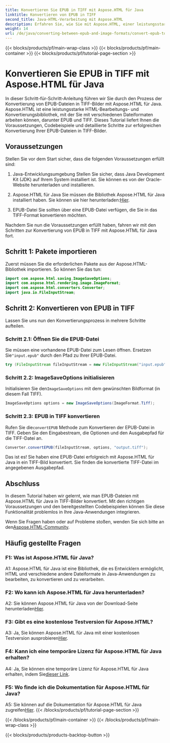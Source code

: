 ```yaml
---
title: Konvertieren Sie EPUB in TIFF mit Aspose.HTML für Java
linktitle: Konvertieren von EPUB in TIFF
second_title: Java-HTML-Verarbeitung mit Aspose.HTML
description: Erfahren Sie, wie Sie mit Aspose.HTML, einer leistungsstarken HTML-Bearbeitungsbibliothek, EPUB-Dateien in Java in TIFF-Bilder konvertieren.
weight: 14
url: /de/java/converting-between-epub-and-image-formats/convert-epub-to-tiff/
---
```


{{< blocks/products/pf/main-wrap-class >}}
{{< blocks/products/pf/main-container >}}
{{< blocks/products/pf/tutorial-page-section >}}

# Konvertieren Sie EPUB in TIFF mit Aspose.HTML für Java

In dieser Schritt-für-Schritt-Anleitung führen wir Sie durch den Prozess der Konvertierung von EPUB-Dateien in TIFF-Bilder mit Aspose.HTML für Java. Aspose.HTML ist eine leistungsstarke HTML-Bearbeitungs- und Konvertierungsbibliothek, mit der Sie mit verschiedenen Dateiformaten arbeiten können, darunter EPUB und TIFF. Dieses Tutorial liefert Ihnen die Voraussetzungen, Codebeispiele und detaillierte Schritte zur erfolgreichen Konvertierung Ihrer EPUB-Dateien in TIFF-Bilder.

## Voraussetzungen

Stellen Sie vor dem Start sicher, dass die folgenden Voraussetzungen erfüllt sind:

1. Java-Entwicklungsumgebung
Stellen Sie sicher, dass Java Development Kit (JDK) auf Ihrem System installiert ist. Sie können es von der Oracle-Website herunterladen und installieren.

2. Aspose.HTML für Java
 Sie müssen die Bibliothek Aspose.HTML für Java installiert haben. Sie können sie hier herunterladen:[Hier](https://releases.aspose.com/html/java/).

3. EPUB-Datei
Sie sollten über eine EPUB-Datei verfügen, die Sie in das TIFF-Format konvertieren möchten.

Nachdem Sie nun die Voraussetzungen erfüllt haben, fahren wir mit den Schritten zur Konvertierung von EPUB in TIFF mit Aspose.HTML für Java fort.

## Schritt 1: Pakete importieren

Zuerst müssen Sie die erforderlichen Pakete aus der Aspose.HTML-Bibliothek importieren. So können Sie das tun:

```java
import com.aspose.html.saving.ImageSaveOptions;
import com.aspose.html.rendering.image.ImageFormat;
import com.aspose.html.converters.Converter;
import java.io.FileInputStream;
```

## Schritt 2: Konvertieren von EPUB in TIFF

Lassen Sie uns nun den Konvertierungsprozess in mehrere Schritte aufteilen.

### Schritt 2.1: Öffnen Sie die EPUB-Datei

 Sie müssen eine vorhandene EPUB-Datei zum Lesen öffnen. Ersetzen Sie`"input.epub"` durch den Pfad zu Ihrer EPUB-Datei.

```java
try (FileInputStream fileInputStream = new FileInputStream("input.epub")) {
```

### Schritt 2.2: ImageSaveOptions initialisieren

 Initialisieren Sie den`ImageSaveOptions` mit dem gewünschten Bildformat (in diesem Fall TIFF).

```java
ImageSaveOptions options = new ImageSaveOptions(ImageFormat.Tiff);
```

### Schritt 2.3: EPUB in TIFF konvertieren

 Rufen Sie die`convertEPUB` Methode zum Konvertieren der EPUB-Datei in TIFF. Geben Sie den Eingabestream, die Optionen und den Ausgabepfad für die TIFF-Datei an.

```java
Converter.convertEPUB(fileInputStream, options, "output.tiff");
```

Das ist es! Sie haben eine EPUB-Datei erfolgreich mit Aspose.HTML für Java in ein TIFF-Bild konvertiert. Sie finden die konvertierte TIFF-Datei im angegebenen Ausgabepfad.

## Abschluss

In diesem Tutorial haben wir gelernt, wie man EPUB-Dateien mit Aspose.HTML für Java in TIFF-Bilder konvertiert. Mit den richtigen Voraussetzungen und den bereitgestellten Codebeispielen können Sie diese Funktionalität problemlos in Ihre Java-Anwendungen integrieren.

Wenn Sie Fragen haben oder auf Probleme stoßen, wenden Sie sich bitte an den[Aspose.HTML-Community](https://forum.aspose.com/).

## Häufig gestellte Fragen

### F1: Was ist Aspose.HTML für Java?

A1: Aspose.HTML für Java ist eine Bibliothek, die es Entwicklern ermöglicht, HTML und verschiedene andere Dateiformate in Java-Anwendungen zu bearbeiten, zu konvertieren und zu verarbeiten.

### F2: Wo kann ich Aspose.HTML für Java herunterladen?

 A2: Sie können Aspose.HTML für Java von der Download-Seite herunterladen[Hier](https://releases.aspose.com/html/java/).

### F3: Gibt es eine kostenlose Testversion für Aspose.HTML?

 A3: Ja, Sie können Aspose.HTML für Java mit einer kostenlosen Testversion ausprobieren[Hier](https://releases.aspose.com/).

### F4: Kann ich eine temporäre Lizenz für Aspose.HTML für Java erhalten?

 A4: Ja, Sie können eine temporäre Lizenz für Aspose.HTML für Java erhalten, indem Sie[dieser Link](https://purchase.aspose.com/temporary-license/).

### F5: Wo finde ich die Dokumentation für Aspose.HTML für Java?

 A5: Sie können auf die Dokumentation für Aspose.HTML für Java zugreifen[Hier](https://reference.aspose.com/html/java/).
{{< /blocks/products/pf/tutorial-page-section >}}

{{< /blocks/products/pf/main-container >}}
{{< /blocks/products/pf/main-wrap-class >}}

{{< blocks/products/products-backtop-button >}}
